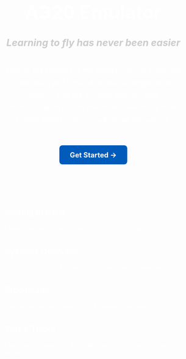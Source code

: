 <!-- Hero Section -->
<div style="text-align: center; margin-top: 100px; padding: 0 20px; max-width: 900px; color: white;">

  <h1 style="font-size: 3.5em; font-weight: bold; margin-bottom: 15px;">
    A320 Emulator
  </h1>

  <h3 style="font-size: 1.8em; font-style: italic; color: #ccc; margin-bottom: 40px;">
    Learning to fly has never been easier
  </h3>

  <p style="font-size: 1.3em; max-width: 700px; margin: 0 auto 50px auto; line-height: 1.8;">
    Explore the systems of the beautiful Airbus A320, the bestselling and most
    advanced passenger jet in history. This site provides step-by-step
    documentation to help you master everything from cockpit familiarization
    to advanced procedures.
  </p>

  <a href="getting-started/" style="
    display: inline-block;
    background-color: #005bbb;
    color: white;
    padding: 14px 28px;
    border-radius: 8px;
    font-size: 1.3em;
    text-decoration: none;
    font-weight: bold;
    transition: background-color 0.2s ease;">
    Get Started →
  </a>

</div>

<!-- Scrollable Content Section -->
<div style="padding: 60px 20px; max-width: 900px; margin: 0 auto; color: white;">

  <h2 style="margin-top: 40px; margin-bottom: 20px;">Getting Started</h2>
  <p>Learn about cockpit layout, controls, and basic startup procedures.</p>

  <h2 style="margin-top: 40px; margin-bottom: 20px;">Systems Overview</h2>
  <p>Electrical, hydraulics, fuel, and other systems are explained in detail.</p>

  <h2 style="margin-top: 40px; margin-bottom: 20px;">Procedures</h2>
  <p>Step-by-step normal, abnormal, and emergency procedures.</p>

  <h2 style="margin-top: 40px; margin-bottom: 20px;">Tips & Tricks</h2>
  <p>Learn how to operate the A320 like a pro with efficiency and realism in mind.</p>

</div>
